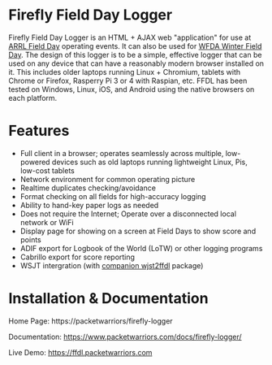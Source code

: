 # Firefly Field Day Logger
Firefly Field Day Logger is an HTML + AJAX web "application" for use 
at [ARRL Field Day](http://www.arrl.org/field-day) operating events. 
It can also be used for [WFDA Winter Field Day](https://winterfieldday.org/).
The design of this logger is to be a simple, effective logger that 
can be used on any device that can have a reasonably modern browser
installed on it. This includes older laptops running Linux + Chromium,
tablets with Chrome or Firefox, Rasperry Pi 3 or 4 with Raspian, etc.
FFDL has been tested on Windows, Linux, iOS, and Android using the
native browsers on each platform.

# Features
- Full client in a browser; operates seamlessly across multiple, low-powered devices such as old laptops running lightweight Linux, Pis, low-cost tablets
- Network environment for common operating picture
- Realtime duplicates checking/avoidance
- Format checking on all fields for high-accuracy logging
- Ability to hand-key paper logs as needed
- Does not require the Internet; Operate over a disconnected local network or WiFi
- Display page for showing on a screen at Field Days to show score and points
- ADIF export for Logbook of the World (LoTW) or other logging programs
- Cabrillo export for score reporting
- WSJT intergration (with [companion wjst2ffdl](https://github.com/jxmx/wsjt2ffdl/) package)

# Installation & Documentation
Home Page: https://packetwarriors/firefly-logger

Documentation: https://www.packetwarriors.com/docs/firefly-logger/

Live Demo: https://ffdl.packetwarriors.com
